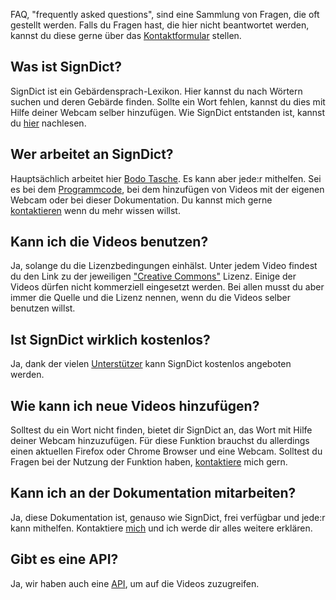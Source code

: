 FAQ, "frequently asked questions", sind eine Sammlung
von Fragen, die oft gestellt werden. Falls du Fragen hast,
die hier nicht beantwortet werden, kannst du diese
gerne über das [Kontaktformular](https://signdict.org/contact) stellen.

## Was ist SignDict?

SignDict ist ein Gebärdensprach-Lexikon. Hier kannst
du nach Wörtern suchen und deren Gebärde finden. Sollte
ein Wort fehlen, kannst du dies mit Hilfe deiner Webcam
selber hinzufügen. Wie SignDict entstanden ist, kannst
du [hier](https://signdict.org/about) nachlesen.

## Wer arbeitet an SignDict?

Hauptsächlich arbeitet hier [Bodo Tasche](http://bodo.tasche.me). Es
kann aber jede:r mithelfen. Sei es bei dem [Programmcode](https://github.com/signdict/website),
bei dem hinzufügen von Videos mit der eigenen Webcam oder bei dieser
Dokumentation. Du kannst mich gerne [kontaktieren](https://signdict.org/contact) wenn
du mehr wissen willst.

## Kann ich die Videos benutzen?

Ja, solange du die Lizenzbedingungen einhälst. Unter jedem Video findest
du den Link zu der jeweiligen ["Creative Commons"](http://creativecommons.org/) Lizenz.
Einige der Videos dürfen nicht kommerziell eingesetzt werden. Bei allen musst
du aber immer die Quelle und die Lizenz nennen, wenn du die Videos selber
benutzen willst.

## Ist SignDict wirklich kostenlos?

Ja, dank der vielen [Unterstützer](https://signdict.org/supporter) kann
SignDict kostenlos angeboten werden.

## Wie kann ich neue Videos hinzufügen?

Solltest du ein Wort nicht finden, bietet dir SignDict an, das Wort
mit Hilfe deiner Webcam hinzuzufügen. Für diese Funktion brauchst du
allerdings einen aktuellen Firefox oder Chrome Browser und eine Webcam.
Solltest du Fragen bei der Nutzung der Funktion haben, [kontaktiere](http://creativecommons.org/)
mich gern.

## Kann ich an der Dokumentation mitarbeiten?

Ja, diese Dokumentation ist, genauso wie SignDict, frei verfügbar und jede:r kann
mithelfen. Kontaktiere [mich](http://signdict.org/contact) und ich werde dir
alles weitere erklären.

## Gibt es eine API?

Ja, wir haben auch eine [API](/api), um auf die Videos zuzugreifen.
